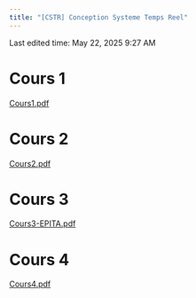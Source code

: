 ```yaml
---
title: "[CSTR] Conception Systeme Temps Reel"
---
```

Last edited time: May 22, 2025 9:27 AM

# Cours 1

[Cours1.pdf](%5BCSTR%5D%20Conception%20Systeme%20Temps%20Reel/Cours1.pdf)

# Cours 2

[Cours2.pdf](%5BCSTR%5D%20Conception%20Systeme%20Temps%20Reel/Cours2.pdf)

# Cours 3

[Cours3-EPITA.pdf](%5BCSTR%5D%20Conception%20Systeme%20Temps%20Reel/Cours3-EPITA.pdf)

# Cours 4

[Cours4.pdf](%5BCSTR%5D%20Conception%20Systeme%20Temps%20Reel/Cours4.pdf)
